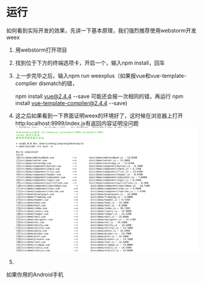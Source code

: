 # 运行

如何看到实际开发的效果，先讲一下基本原理，我们强烈推荐使用webstorm开发weex

1. 用webstorm打开项目

2. 找到位于下方的终端选项卡，开启一个，输入npm install，回车

3. 上一步完毕之后，输入npm run weexplus（如果报vue和vue-template-complier dismatch的错，

   npm install vue@2.4.4 --save 可能还会报一次相同的错，再运行 npm install vue-template-complier@2.4.4 --save\)

4. 这之后如果看到一下界面证明weex的环境好了，这时候在浏览器上打开http:localhost:9999/index.js有返回内容证明没问题![](/assets/WechatIMG48.png)

5. 
如果你用的Android手机

